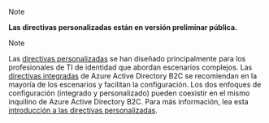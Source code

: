 >[!NOTE]
> **Las directivas personalizadas están en versión preliminar pública.**

>[!NOTE]
> Las [directivas personalizadas](..\articles\active-directory-b2c\active-directory-b2c-overview-custom.md#custom-policies) se han diseñado principalmente para los profesionales de TI de identidad que abordan escenarios complejos. Las [directivas integradas](..\articles\active-directory-b2c\active-directory-b2c-overview-custom.md) de Azure Active Directory B2C se recomiendan en la mayoría de los escenarios y facilitan la configuración. Los dos enfoques de configuración (integrado y personalizado) pueden coexistir en el mismo inquilino de Azure Active Directory B2C. Para más información, lea esta [introducción a las directivas personalizadas](..\articles\active-directory-b2c\active-directory-b2c-overview-custom.md).

